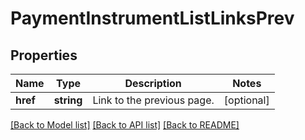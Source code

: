 # PaymentInstrumentListLinksPrev

## Properties
Name | Type | Description | Notes
------------ | ------------- | ------------- | -------------
**href** | **string** | Link to the previous page. | [optional] 

[[Back to Model list]](../README.md#documentation-for-models) [[Back to API list]](../README.md#documentation-for-api-endpoints) [[Back to README]](../README.md)


